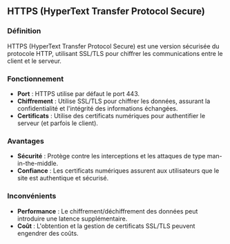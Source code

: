 ## HTTPS (HyperText Transfer Protocol Secure)

### Définition
HTTPS (HyperText Transfer Protocol Secure) est une version sécurisée du protocole HTTP, utilisant SSL/TLS pour chiffrer les communications entre le client et le serveur.

### Fonctionnement
- **Port** : HTTPS utilise par défaut le port 443.
- **Chiffrement** : Utilise SSL/TLS pour chiffrer les données, assurant la confidentialité et l'intégrité des informations échangées.
- **Certificats** : Utilise des certificats numériques pour authentifier le serveur (et parfois le client).

### Avantages
- **Sécurité** : Protège contre les interceptions et les attaques de type man-in-the-middle.
- **Confiance** : Les certificats numériques assurent aux utilisateurs que le site est authentique et sécurisé.

### Inconvénients
- **Performance** : Le chiffrement/déchiffrement des données peut introduire une latence supplémentaire.
- **Coût** : L'obtention et la gestion de certificats SSL/TLS peuvent engendrer des coûts.

